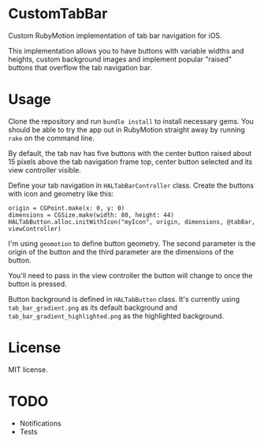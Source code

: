 # CustomTabBar

Custom RubyMotion implementation of tab bar navigation for iOS.

This implementation allows you to have buttons with variable widths and
heights, custom background images and implement popular "raised" buttons
that overflow the tab navigation bar.

# Usage

Clone the repository and run `bundle install` to install necessary gems.
You should be able to try the app out in RubyMotion straight away by
running `rake` on the command line.

By default, the tab nav has five buttons with the center button raised about
15 pixels above the tab navigation frame top, center button selected and its
view controller visible.

Define your tab navigation in `HALTabBarController` class. Create the buttons
with icon and geometry like this:

    origin = CGPoint.make(x: 0, y: 0)
    dimensions = CGSize.make(width: 80, height: 44)
    HALTabButton.alloc.initWithIcon("myIcon", origin, dimensions, @tabBar, viewController)

I'm using `geomotion` to define button geometry. The second parameter is the origin
of the button and the third parameter are the dimensions of the button.

You'll need to pass in the view controller the button will change to once the
button is pressed.

Button background is defined in `HALTabButton` class. It's currently using
`tab_bar_gradient.png` as its default background and `tab_bar_gradient_highlighted.png`
as the highlighted background.

# License

MIT license.

# TODO

* Notifications
* Tests